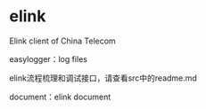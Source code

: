 # elink
Elink client of China Telecom

easylogger：log files

elink流程梳理和调试接口，请查看src中的readme.md

document：elink document
